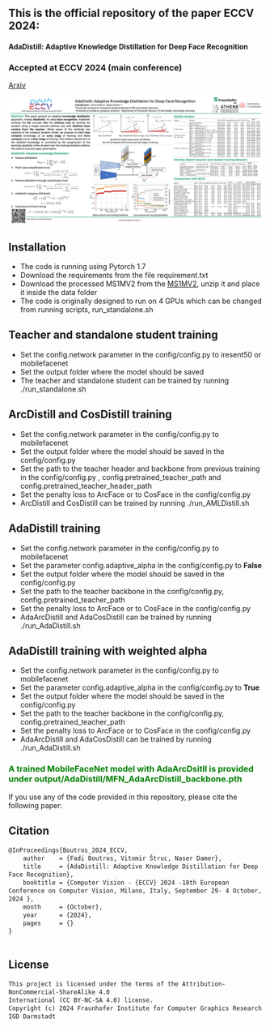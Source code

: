 ## This is the official repository of the paper ECCV 2024:
#### AdaDistill: Adaptive Knowledge Distillation for Deep Face Recognition

### Accepted at ECCV 2024 (main conference)
[Arxiv](https://arxiv.org/abs/2407.01332)

![Poster](https://raw.githubusercontent.com/fdbtrs/AdaDistill/main/img/Poster.png)


## Installation
- The code is running using Pytorch 1.7
- Download the requirements from the file requirement.txt
- Download the processed MS1MV2 from the [MS1MV2](https://github.com/deepinsight/insightface/tree/master/recognition/_datasets_), unzip it and place it inside the data folder
- The code is originally designed to run on 4 GPUs which can be changed from running scripts, run_standalone.sh 

## Teacher and standalone student training
- Set the config.network parameter in the config/config.py to iresent50 or mobilefacenet
- Set the output folder where the model should be saved
- The teacher and standalone student can be trained by running ./run_standalone.sh

## ArcDistill and CosDistill training
- Set the config.network parameter in the config/config.py to mobilefacenet
- Set the output folder where the model should be saved in the config/config.py 
- Set the path to the teacher header and backbone from previous training in the config/config.py , config.pretrained_teacher_path  and config.pretrained_teacher_header_path 
- Set the penalty loss to ArcFace or to CosFace in the config/config.py 
- ArcDistill and CosDistill can be trained by running ./run_AMLDistill.sh


## AdaDistill training
- Set the config.network parameter in the config/config.py to mobilefacenet
- Set the parameter config.adaptive_alpha in the config/config.py to **False**
- Set the output folder where the model should be saved in the config/config.py 
- Set the path to the teacher backbone in the config/config.py, config.pretrained_teacher_path
- Set the penalty loss to ArcFace or to CosFace in the config/config.py
- AdaArcDistill and AdaCosDistill can be trained by running ./run_AdaDistill.sh


## AdaDistill training with weighted alpha
- Set the config.network parameter in the config/config.py to mobilefacenet
- Set the parameter config.adaptive_alpha in the config/config.py to **True**
- Set the output folder where the model should be saved in the config/config.py 
- Set the path to the teacher backbone in the config/config.py, config.pretrained_teacher_path
- Set the penalty loss to ArcFace or to CosFace in the config/config.py
- AdaArcDistill and AdaCosDistill can be trained by running ./run_AdaDistill.sh


### <font color="green">A trained MobileFaceNet model with AdaArcDsitll is provided under output/AdaDistill/MFN_AdaArcDistill_backbone.pth</font>




If you use any of the code provided in this repository, please cite the following paper:
## Citation
```
@InProceedings{Boutros_2024_ECCV,
    author    = {Fadi Boutros, Vitomir Štruc, Naser Damer},
    title     = {AdaDistill: Adaptive Knowledge Distillation for Deep Face Recognition},
    booktitle = {Computer Vision - {ECCV} 2024 -18th European Conference on Computer Vision, Milano, Italy, September 29- 4 October, 2024 },
    month     = {October},
    year      = {2024},
    pages     = {}
}


```


## License

```
This project is licensed under the terms of the Attribution-NonCommercial-ShareAlike 4.0 
International (CC BY-NC-SA 4.0) license. 
Copyright (c) 2024 Fraunhofer Institute for Computer Graphics Research IGD Darmstadt
```